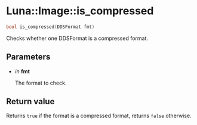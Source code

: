 # Luna::Image::is_compressed

```c++
bool is_compressed(DDSFormat fmt)
```

Checks whether one DDSFormat is a compressed format. 



## Parameters
* *in* **fmt**

    The format to check. 

## Return value
Returns `true` if the format is a compressed format, returns `false` otherwise. 

